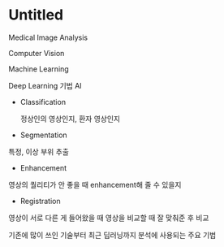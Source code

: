 # Untitled

Medical Image Analysis



Computer Vision



Machine Learning

Deep Learning 기법 AI

* Classification

  정상인의 영상인지, 환자 영상인지

* Segmentation

특정, 이상 부위 추출

* Enhancement

영상의 퀄리티가 안 좋을 때 enhancement해 줄 수 있을지

* Registration

영상이 서로 다른 게 들어왔을 때 영상을 비교할 때 잘 맞춰준 후 비교 



기존에 많이 쓰인 기술부터 최근 딥러닝까지 분석에 사용되는 주요 기법 

